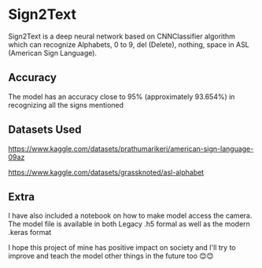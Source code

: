 # Sign2Text

Sign2Text is a deep neural network based on CNNClassifier algorithm which can recognize Alphabets, 0 to 9, del (Delete), nothing, space in ASL (American Sign Language).

## Accuracy

The model has an accuracy close to 95% (approximately 93.654%) in recognizing all the signs mentioned

## Datasets Used

https://www.kaggle.com/datasets/prathumarikeri/american-sign-language-09az

https://www.kaggle.com/datasets/grassknoted/asl-alphabet

## Extra

I have also included a notebook on how to make model access the camera. The model file is available in both Legacy .h5 formal as well as the modern .keras format

I hope this project of mine has positive impact on society and I'll try to improve and teach the model other things in the future too 😊😊
